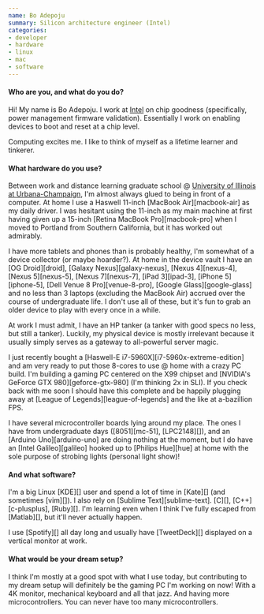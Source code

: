 ```yaml
---
name: Bo Adepoju
summary: Silicon architecture engineer (Intel)
categories:
- developer
- hardware
- linux
- mac
- software
---
```


#### Who are you, and what do you do?

Hi! My name is Bo Adepoju. I work at [Intel](http://www.intel.com/ "Intel's website.") on chip goodness (specifically, power management firmware validation). Essentially I work on enabling devices to boot and reset at a chip level.

Computing excites me. I like to think of myself as a lifetime learner and tinkerer.

#### What hardware do you use?

Between work and distance learning graduate school @ [University of Illinois at Urbana-Champaign](http://cs.illinois.edu/prospective-students/graduate-students/professional-masters-mcs "The site for the Professional Master's at the University of Illinois."), I'm almost always glued to being in front of a computer. At home I use a Haswell 11-inch [MacBook Air][macbook-air] as my daily driver. I was hesitant using the 11-inch as my main machine at first having given up a 15-inch [Retina MacBook Pro][macbook-pro] when I moved to Portland from Southern California, but it has worked out admirably.

I have more tablets and phones than is probably healthy, I'm somewhat of a device collector (or maybe hoarder?). At home in the device vault I have an [OG Droid][droid], [Galaxy Nexus][galaxy-nexus], [Nexus 4][nexus-4], [Nexus 5][nexus-5], [Nexus 7][nexus-7], [iPad 3][ipad-3], [iPhone 5][iphone-5], [Dell Venue 8 Pro][venue-8-pro], [Google Glass][google-glass] and no less than 3 laptops (excluding the MacBook Air) accrued over the course of undergraduate life. I don't use all of these, but it's fun to grab an older device to play with every once in a while.

At work I must admit, I have an HP tanker (a tanker with good specs no less, but still a tanker). Luckily, my physical device is mostly irrelevant because it usually simply serves as a gateway to all-powerful server magic.

I just recently bought a [Haswell-E i7-5960X][i7-5960x-extreme-edition] and am very ready to put those 8-cores to use @ home with a crazy PC build. I'm building a gaming PC centered on the X99 chipset and [NVIDIA's GeForce GTX 980][geforce-gtx-980] (I'm thinking 2x in SLI). If you check back with me soon I should have this complete and be happily plugging away at [League of Legends][league-of-legends] and the like at a-bazillion FPS.

I have several microcontroller boards lying around my place. The ones I have from undergraduate days ([8051][mc-51], [LPC2148][]), and an [Arduino Uno][arduino-uno] are doing nothing at the moment, but I do have an [Intel Galileo][galileo] hooked up to [Philips Hue][hue] at home with the sole purpose of strobing lights (personal light show)!

#### And what software?

I'm a big Linux [KDE][] user and spend a lot of time in [Kate][] (and sometimes [vim][]). I also rely on [Sublime Text][sublime-text]. [C][], [C++][c-plusplus], [Ruby][]. I'm learning even when I think I've fully escaped from [Matlab][], but it'll never actually happen.

I use [Spotify][] all day long and usually have [TweetDeck][] displayed on a vertical monitor at work.

#### What would be your dream setup?

I think I'm mostly at a good spot with what I use today, but contributing to my dream setup will definitely be the gaming PC I'm working on now! With a 4K monitor, mechanical keyboard and all that jazz. And having more microcontrollers. You can never have too many microcontrollers.
